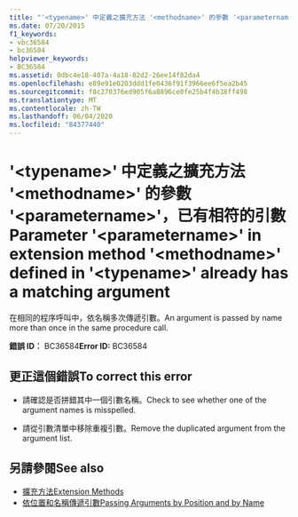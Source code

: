 ```yaml
---
title: "'<typename>' 中定義之擴充方法 '<methodname>' 的參數 '<parametername>'，已有相符的引數"
ms.date: 07/20/2015
f1_keywords:
- vbc36584
- bc36584
helpviewer_keywords:
- BC36584
ms.assetid: 0dbc4e18-407a-4a18-82d2-26ee14f82da4
ms.openlocfilehash: e89e91e0203ddd1fe0436f91f3966ee6f5ea2b45
ms.sourcegitcommit: f8c270376ed905f6a8896ce0fe25b4f4b38ff498
ms.translationtype: MT
ms.contentlocale: zh-TW
ms.lasthandoff: 06/04/2020
ms.locfileid: "84377440"
---
```

# <a name="parameter-parametername-in-extension-method-methodname-defined-in-typename-already-has-a-matching-argument"></a><span data-ttu-id="8f29d-102">'\<typename>' 中定義之擴充方法 '\<methodname>' 的參數 '\<parametername>'，已有相符的引數</span><span class="sxs-lookup"><span data-stu-id="8f29d-102">Parameter '\<parametername>' in extension method '\<methodname>' defined in '\<typename>' already has a matching argument</span></span>
<span data-ttu-id="8f29d-103">在相同的程序呼叫中，依名稱多次傳遞引數。</span><span class="sxs-lookup"><span data-stu-id="8f29d-103">An argument is passed by name more than once in the same procedure call.</span></span>  
  
 <span data-ttu-id="8f29d-104">**錯誤 ID︰** BC36584</span><span class="sxs-lookup"><span data-stu-id="8f29d-104">**Error ID:** BC36584</span></span>  
  
## <a name="to-correct-this-error"></a><span data-ttu-id="8f29d-105">更正這個錯誤</span><span class="sxs-lookup"><span data-stu-id="8f29d-105">To correct this error</span></span>  
  
- <span data-ttu-id="8f29d-106">請確認是否拼錯其中一個引數名稱。</span><span class="sxs-lookup"><span data-stu-id="8f29d-106">Check to see whether one of the argument names is misspelled.</span></span>  
  
- <span data-ttu-id="8f29d-107">請從引數清單中移除重複引數。</span><span class="sxs-lookup"><span data-stu-id="8f29d-107">Remove the duplicated argument from the argument list.</span></span>  
  
## <a name="see-also"></a><span data-ttu-id="8f29d-108">另請參閱</span><span class="sxs-lookup"><span data-stu-id="8f29d-108">See also</span></span>

- [<span data-ttu-id="8f29d-109">擴充方法</span><span class="sxs-lookup"><span data-stu-id="8f29d-109">Extension Methods</span></span>](../programming-guide/language-features/procedures/extension-methods.md)
- [<span data-ttu-id="8f29d-110">依位置和名稱傳遞引數</span><span class="sxs-lookup"><span data-stu-id="8f29d-110">Passing Arguments by Position and by Name</span></span>](../programming-guide/language-features/procedures/passing-arguments-by-position-and-by-name.md)
